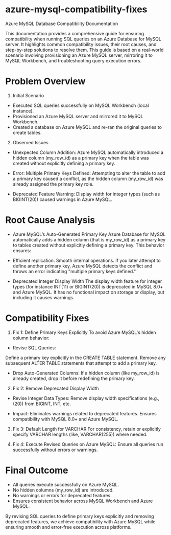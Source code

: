 # azure-mysql-compatibility-fixes
Azure MySQL Database Compatibility Documentation

This documentation provides a comprehensive guide for ensuring compatibility when running SQL queries on an Azure Database for MySQL server. It highlights common compatibility issues, their root causes, and step-by-step solutions to resolve them. This guide is based on a real-world scenario involving provisioning an Azure MySQL server, mirroring it to MySQL Workbench, and troubleshooting query execution errors.

# Problem Overview
1. Initial Scenario
- Executed SQL queries successfully on MySQL Workbench (local instance).
- Provisioned an Azure MySQL server and mirrored it to MySQL Workbench.
- Created a database on Azure MySQL and re-ran the original queries to create tables.

2. Observed Issues
- Unexpected Column Addition:
Azure MySQL automatically introduced a hidden column (my_row_id) as a primary key when the table was created without explicitly defining a primary key.

- Error: Multiple Primary Keys Defined:
Attempting to alter the table to add a primary key caused a conflict, as the hidden column (my_row_id) was already assigned the primary key role.

- Deprecated Feature Warning:
Display width for integer types (such as BIGINT(20)) caused warnings in Azure MySQL.

# Root Cause Analysis
- Azure MySQL’s Auto-Generated Primary Key
Azure Database for MySQL automatically adds a hidden column (that is my_row_id) as a primary key to tables created without explicitly defining a primary key. This behavior ensures:

- Efficient replication.
Smooth internal operations.
If you later attempt to define another primary key, Azure MySQL detects the conflict and throws an error indicating "multiple primary keys defined."

- Deprecated Integer Display Width
The display width feature for integer types (for instance INT(11) or BIGINT(20)) is deprecated in MySQL 8.0+ and Azure MySQL. It has no functional impact on storage or display, but including it causes warnings.

# Compatibility Fixes
1. Fix 1: Define Primary Keys Explicitly
To avoid Azure MySQL's hidden column behavior:

- Revise SQL Queries:

Define a primary key explicitly in the CREATE TABLE statement.
Remove any subsequent ALTER TABLE statements that attempt to add a primary key.

- Drop Auto-Generated Columns: 
If a hidden column (like my_row_id) is already created, drop it before redefining the primary key.

2. Fix 2: Remove Deprecated Display Width
- Revise Integer Data Types:
Remove display width specifications (e.g., (20)) from BIGINT, INT, etc.

- Impact:
Eliminates warnings related to deprecated features.
Ensures compatibility with MySQL 8.0+ and Azure MySQL.

3. Fix 3: Default Length for VARCHAR
For consistency, retain or explicitly specify VARCHAR lengths (like, VARCHAR(255)) where needed.

4. Fix 4: Execute Revised Queries on Azure MySQL:
Ensure all queries run successfully without errors or warnings.

# Final Outcome
- All queries execute successfully on Azure MySQL.
- No hidden columns (my_row_id) are introduced.
- No warnings or errors for deprecated features.
- Ensures consistent behavior across MySQL Workbench and Azure MySQL.

By revising SQL queries to define primary keys explicitly and removing deprecated features, we achieve compatibility with Azure MySQL while ensuring smooth and error-free execution across platforms.
